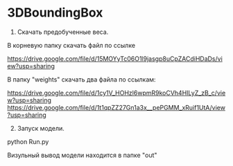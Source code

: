 # 3DBoundingBox
1. Скачать предобученные веса.

В корневую папку скачать файл по ссылке 

https://drive.google.com/file/d/15MOYyTc06O1l9jasgp8uCpZACdiHDaDs/view?usp=sharing

В папку "weights" скачать два файла по ссылкам:

https://drive.google.com/file/d/1cy1V_HOHzl6wpmR9koCVh4HILyZ_zB_c/view?usp=sharing
https://drive.google.com/file/d/1t1qpZZ27Gn1a3x__pePGMM_xRuif1UtA/view?usp=sharing

2. Запуск модели.

python Run.py

Визульный вывод модели находится в папке "out"
